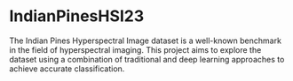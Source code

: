 # IndianPinesHSI23
The Indian Pines Hyperspectral Image dataset is a well-known benchmark in the field of hyperspectral imaging. This project aims to explore the dataset using a combination of traditional and deep learning approaches to achieve accurate classification.
